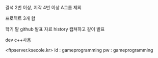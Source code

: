 결석 2번 이상, 지각 4번 이상 A그룹 제외

프로젝트 3개 함

학기 말 github 발표 자료 history 캡쳐하고 같이 발표

dev c++사용

<ftpserver.ksecole.kr>
id : gameprogramming
pw : gameprogramming
